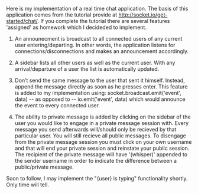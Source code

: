 Here is my implementation of a real time chat application. The basis of this 
application comes from the tutorial provide at http://socket.io/get-started/chat/. If you complete the tutorial there are several features 'assigned' as homework which I 
decideded to implement.

1) An announecment is broadcast to all connected users of any current user entering/departing. In other words, the application listens for connections/disconnections and makes an announcement accordingly.

2) A sidebar lists all other users as well as the current user. With any arrival/departure of a user the list is automatically updated.

3) Don’t send the same message to the user that sent it himself. Instead, append the message directly as soon as he presses enter. This feature is added to my implementation using: socket.broadcast.emit('event', data) -- as opposed to -- io.emit('event', data) which would announce the event to every connected user.

4) The ability to private message is added by clicking on the sidebar of the user you would like to engage in a private message session with. Every message you send afterwards will/should only be recieved by that particular user. You will still recieve all
public messages. To disengage from the private message session you must click on your own username and that will end your private session and reinstate your public session.
The recipient of the private message will have '(whisper)' appended to the sender
username in order to indicate the difference between a public/private message.

Soon to follow, I may implement the "{user} is typing" functionality shortly. Only time will tell.


